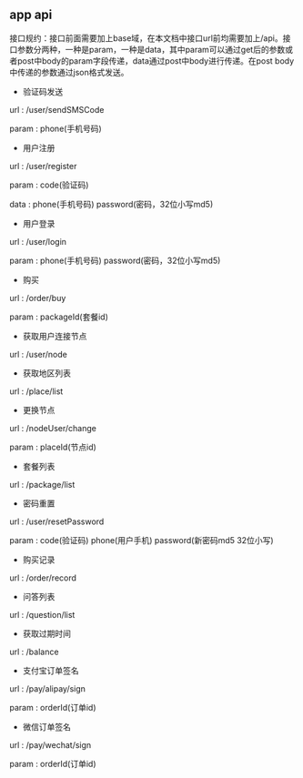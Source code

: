 app api
---

接口规约：接口前面需要加上base域，在本文档中接口url前均需要加上/api。接口参数分两种，一种是param，一种是data，其中param可以通过get后的参数或者post中body的param字段传递，data通过post中body进行传递。在post body中传递的参数通过json格式发送。

* 验证码发送

url : /user/sendSMSCode

param : phone(手机号码)

* 用户注册

url : /user/register

param : code(验证码)

data : phone(手机号码) password(密码，32位小写md5)

* 用户登录

url : /user/login

param : phone(手机号码) password(密码，32位小写md5)

* 购买

url : /order/buy

param : packageId(套餐id)

* 获取用户连接节点

url : /user/node

* 获取地区列表

url : /place/list

* 更换节点

url : /nodeUser/change

param : placeId(节点id)

* 套餐列表

url : /package/list

* 密码重置

url : /user/resetPassword

param : code(验证码) phone(用户手机) password(新密码md5 32位小写)

* 购买记录

url : /order/record

* 问答列表

url : /question/list

* 获取过期时间

url : /balance

* 支付宝订单签名

url : /pay/alipay/sign

param : orderId(订单id)

* 微信订单签名

url : /pay/wechat/sign

param : orderId(订单id)